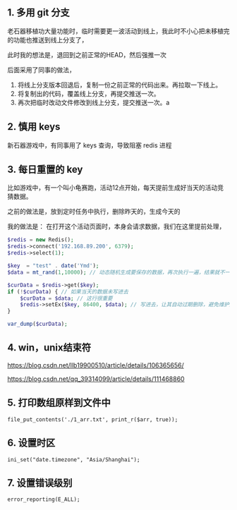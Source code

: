 ## 1. 多用 git 分支

老石器移植功大量功能时，临时需要更一波活动到线上，我此时不小心把未移植完的功能也推送到线上分支了，

此时我的想法是，退回到之前正常的HEAD，然后强推一次

后面采用了同事的做法，
1. 将线上分支版本回退后，复制一份之前正常的代码出来。再拉取一下线上。
2. 将复制出的代码，覆盖线上分支，再提交推送一次。
3. 再次把临时改动文件修改到线上分支，提交推送一次。a

## 2. 慎用 keys

新石器游戏中，有同事用了 keys 查询，导致阻塞 redis 进程

## 3. 每日重置的 key

比如游戏中，有一个叫小龟赛跑，活动12点开始，每天提前生成好当天的活动竞猜数据。

之前的做法是，放到定时任务中执行，删除昨天的，生成今天的

我的做法是：
在打开这个活动页面时，本身会请求数据，我们在这里提前处理，

```php
$redis = new Redis();
$redis->connect('192.168.89.200', 6379);
$redis->select(1);

$key  = "test" . date('Ymd');
$data = mt_rand(1,10000); // 动态随机生成要保存的数据，再次执行一遍，结果就不一致了

$curData = $redis->get($key);
if (!$curData) { // 如果当天的数据未写进去
    $curData = $data; // 这行很重要
    $redis->setEx($key, 86400, $data); // 写进去，让其自动过期删除，避免维护成本
}

var_dump($curData);
```

## 4. win，unix结束符
https://blog.csdn.net/llb19900510/article/details/106365656/

https://blog.csdn.net/qq_39314099/article/details/111468860


## 5. 打印数组原样到文件中
    file_put_contents('./1_arr.txt', print_r($arr, true));
    
## 6. 设置时区
    ini_set("date.timezone", "Asia/Shanghai");
    
## 7. 设置错误级别
    error_reporting(E_ALL);


